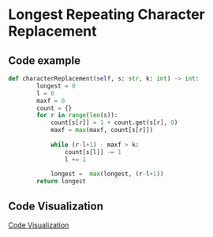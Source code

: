 # Longest Repeating Character Replacement
## Code example
```python
def characterReplacement(self, s: str, k: int) -> int:
        longest = 0
        l = 0
        maxf = 0
        count = {}
        for r in range(len(s)):
            count[s[r]] = 1 + count.get(s[r], 0)
            maxf = max(maxf, count[s[r]])
            
            while (r-l+1) - maxf > k:
                count[s[l]] -= 1
                l += 1
            
            longest =  max(longest, (r-l+1))
        return longest
```
## Code Visualization
[Code Visualization](https://pythontutor.com/render.html#code=def%20characterReplacement%28s%3A%20str,%20k%3A%20int%29%3A%0A%20%20%20%20longest%20%3D%200%0A%20%20%20%20l%20%3D%200%0A%20%20%20%20maxf%20%3D%200%0A%20%20%20%20count%20%3D%20%7B%7D%0A%20%20%20%20for%20r%20in%20range%28len%28s%29%29%3A%0A%20%20%20%20%20%20%20%20count%5Bs%5Br%5D%5D%20%3D%201%20%2B%20count.get%28s%5Br%5D,%200%29%0A%20%20%20%20%20%20%20%20maxf%20%3D%20max%28maxf,%20count%5Bs%5Br%5D%5D%29%0A%20%20%20%20%20%20%20%20%20%20%20%20%0A%20%20%20%20%20%20%20%20while%20%28r-l%2B1%29%20-%20maxf%20%3E%20k%3A%0A%20%20%20%20%20%20%20%20%20%20%20%20count%5Bs%5Bl%5D%5D%20-%3D%201%0A%20%20%20%20%20%20%20%20%20%20%20%20l%20%2B%3D%201%0A%20%20%20%20%20%20%20%20%20%20%20%20%0A%20%20%20%20%20%20%20%20longest%20%3D%20%20max%28longest,%20%28r-l%2B1%29%29%0A%20%20%20%20return%20longest%0A%0AcharacterReplacement%28%22ABAB%22,%202%29&cumulative=false&curInstr=0&heapPrimitives=nevernest&mode=display&origin=opt-frontend.js&py=3&rawInputLstJSON=%5B%5D&textReferences=false)
